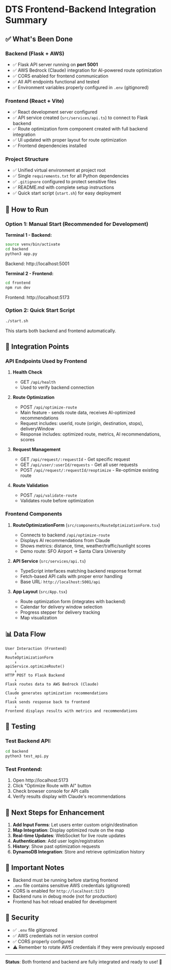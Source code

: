 # DTS Frontend-Backend Integration Summary

## ✅ What's Been Done

### Backend (Flask + AWS)
- ✅ Flask API server running on **port 5001**
- ✅ AWS Bedrock (Claude) integration for AI-powered route optimization
- ✅ CORS enabled for frontend communication
- ✅ All API endpoints functional and tested
- ✅ Environment variables properly configured in `.env` (gitignored)

### Frontend (React + Vite)
- ✅ React development server configured
- ✅ API service created (`src/services/api.ts`) to connect to Flask backend
- ✅ Route optimization form component created with full backend integration
- ✅ UI updated with proper layout for route optimization
- ✅ Frontend dependencies installed

### Project Structure
- ✅ Unified virtual environment at project root
- ✅ Single `requirements.txt` for all Python dependencies
- ✅ `.gitignore` configured to protect sensitive files
- ✅ README.md with complete setup instructions
- ✅ Quick start script (`start.sh`) for easy deployment

## 🚀 How to Run

### Option 1: Manual Start (Recommended for Development)

**Terminal 1 - Backend:**
```bash
source venv/bin/activate
cd backend
python3 app.py
```
Backend: http://localhost:5001

**Terminal 2 - Frontend:**
```bash
cd frontend
npm run dev
```
Frontend: http://localhost:5173

### Option 2: Quick Start Script

```bash
./start.sh
```

This starts both backend and frontend automatically.

## 🔗 Integration Points

### API Endpoints Used by Frontend

1. **Health Check**
   - GET `/api/health`
   - Used to verify backend connection

2. **Route Optimization**
   - POST `/api/optimize-route`
   - Main feature - sends route data, receives AI-optimized recommendations
   - Request includes: userId, route (origin, destination, stops), deliveryWindow
   - Response includes: optimized route, metrics, AI recommendations, scores

3. **Request Management**
   - GET `/api/request/:requestId` - Get specific request
   - GET `/api/user/:userId/requests` - Get all user requests
   - POST `/api/request/:requestId/reoptimize` - Re-optimize existing route

4. **Route Validation**
   - POST `/api/validate-route`
   - Validates route before optimization

### Frontend Components

1. **RouteOptimizationForm** (`src/components/RouteOptimizationForm.tsx`)
   - Connects to backend `/api/optimize-route`
   - Displays AI recommendations from Claude
   - Shows metrics: distance, time, weather/traffic/sunlight scores
   - Demo route: SFO Airport → Santa Clara University

2. **API Service** (`src/services/api.ts`)
   - TypeScript interfaces matching backend response format
   - Fetch-based API calls with proper error handling
   - Base URL: `http://localhost:5001/api`

3. **App Layout** (`src/App.tsx`)
   - Route optimization form (integrates with backend)
   - Calendar for delivery window selection
   - Progress stepper for delivery tracking
   - Map visualization

## 📊 Data Flow

```
User Interaction (Frontend)
    ↓
RouteOptimizationForm
    ↓
apiService.optimizeRoute()
    ↓
HTTP POST to Flask Backend
    ↓
Flask routes data to AWS Bedrock (Claude)
    ↓
Claude generates optimization recommendations
    ↓
Flask sends response back to frontend
    ↓
Frontend displays results with metrics and recommendations
```

## 🧪 Testing

### Test Backend API:
```bash
cd backend
python3 test_api.py
```

### Test Frontend:
1. Open http://localhost:5173
2. Click "Optimize Route with AI" button
3. Check browser console for API calls
4. Verify results display with Claude's recommendations

## 🎯 Next Steps for Enhancement

1. **Add Input Forms**: Let users enter custom origin/destination
2. **Map Integration**: Display optimized route on the map
3. **Real-time Updates**: WebSocket for live route updates
4. **Authentication**: Add user login/registration
5. **History**: Show past optimization requests
6. **DynamoDB Integration**: Store and retrieve optimization history

## 📝 Important Notes

- Backend must be running before starting frontend
- `.env` file contains sensitive AWS credentials (gitignored)
- CORS is enabled for `http://localhost:5173`
- Backend runs in debug mode (not for production)
- Frontend has hot reload enabled for development

## 🔐 Security

- ✅ `.env` file gitignored
- ✅ AWS credentials not in version control
- ✅ CORS properly configured
- ⚠️  Remember to rotate AWS credentials if they were previously exposed

---

**Status**: Both frontend and backend are fully integrated and ready to use! 🎉
